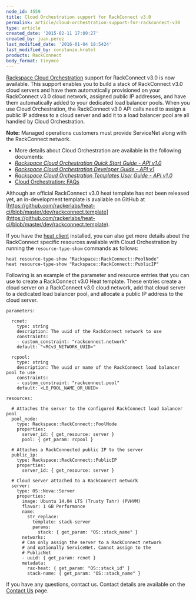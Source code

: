```yaml
---
node_id: 4559
title: Cloud Orchestration support for RackConnect v3.0
permalink: article/cloud-orchestration-support-for-rackconnect-v30
type: article
created_date: '2015-02-11 17:09:27'
created_by: juan.perez
last_modified_date: '2016-01-04 18:5424'
last_modified_by: constanze.kratel
products: RackConnect
body_format: tinymce
---
```


[Rackspace Cloud
Orchestration](http://www.rackspace.com/blog/cloud-orchestration-automating-deployments-of-full-stack-configurations/)
support for RackConnect v3.0 is now available. This support enables you
to build a stack of RackConnect v3.0 cloud servers and have them
automatically provisioned on your RackConnect v3.0 cloud network,
assigned public IP addresses, and have them automatically added to your
dedicated load balancer pools. When you use Cloud Orchestration, the
RackConnect v3.0 API calls need to assign a public IP address to a cloud
server and add it to a load balancer pool are all handled by Cloud
Orchestration.

**Note:** Managed operations customers must provide ServiceNet along
with the RackConnect network.

-   More details about Cloud Orchestration are available in the
    following documents:
-   *[Rackspace Cloud Orchestration Quick Start Guide  - API
    v1.0](https://developer.rackspace.com/docs/orchestration/getting-started/)*
-   *[Rackspace Cloud Orchestration Developer Guide  - API
    v1](https://developer.rackspace.com/docs/cloud-orchestration/v1/developer-guide/)*
-   *[Rackspace Cloud Orchestration Templates User Guide  - API
    v1.0](https://developer.rackspace.com/docs/user-guides/orchestration/)*
-   [Cloud Orchestration:
    FAQs](http://www.rackspace.com/knowledge_center/product-faq/cloud-orchestration)

Although an official RackConnect v3.0 heat template has not been
released yet, an in-development template is available on GitHub at
[https://github.com/rackerlabs/heat-ci/blob/master/dev/rackconnect.template](https://github.com/rackerlabs/heat-ci/blob/master/dev/rackconnect.template).

If you have the [heat
client](https://developer.rackspace.com/docs/cloud-orchestration/v1/developer-guide/#using-the-heat-client)
installed, you can also get more details about the RackConnect specific
resources available with Cloud Orchestration by running the
`resource-type-show` commands as follows:

    heat resource-type-show "Rackspace::RackConnect::PoolNode"
    heat resource-type-show "Rackspace::RackConnect::PublicIP"

Following is an example of the parameter and resource entries that you
can use to create a RackConnect v3.0 Heat template. These entries create
a cloud server on a RackConnect v3.0 cloud network, add that cloud
server to a dedicated load balancer pool, and allocate a public IP
address to the cloud server.

    parameters:

      rcnet:
        type: string
        description: The uuid of the RackConnect network to use
        constraints:
        - custom_constraint: "rackconnect.network"
        default: "<RCv3_NETWORK_UUID>"

      rcpool:
        type: string
        description: The uuid or name of the RackConnect load balancer pool to use
        constraints:
        - custom_constraint: "rackconnect.pool"
        default: <LB_POOL_NAME_OR_UUID>

    resources:

      # Attaches the server to the configured RackConnect load balancer pool
      pool_node:
        type: Rackspace::RackConnect::PoolNode
        properties:
          server_id: { get_resource: server }
          pool: { get_param: rcpool }

      # Attaches a RackConnected public IP to the server
      public_ip:
        type: Rackspace::RackConnect::PublicIP
        properties:
          server_id: { get_resource: server }

      # Cloud server attached to a RackConnect network
      server:
        type: OS::Nova::Server
        properties:
          image: Ubuntu 14.04 LTS (Trusty Tahr) (PVHVM)
          flavor: 1 GB Performance
          name:
            str_replace:
              template: stack-server
              params:
                stack: { get_param: "OS::stack_name" }
          networks:
          # Can only assign the server to a RackConnect network
          # and optionally ServiceNet. Cannot assign to the
          # PublicNet
          - uuid: { get_param: rcnet }
          metadata:
            rax-heat: { get_param: "OS::stack_id" }
            stack-name: { get_param: "OS::stack_name" }

 

If you have any questions, contact us.  Contact details are available on
the [Contact Us](http://www.rackspace.com/knowledge_center/support)
page.

